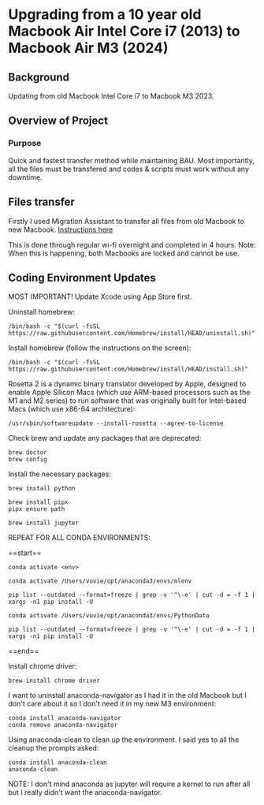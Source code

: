 # Upgrading from a 10 year old Macbook Air Intel Core i7 (2013) to Macbook Air M3 (2024)

## Background

Updating from old Macbook Intel Core i7 to Macbook M3 2023.



## Overview of Project

### Purpose

Quick and fastest transfer method while maintaining BAU. Most importantly, all the files must be transfered and codes & scripts must work without any downtime.

## Files transfer

Firstly I used Migration Assistant to transfer all files from old Macbook to new Macbook.
[Instructions here](https://support.apple.com/en-ca/102613)

This is done through regular wi-fi overnight and completed in 4 hours. Note: When this is happening, both Macbooks are locked and cannot be use.

## Coding Environment Updates

MOST IMPORTANT!
Update Xcode using App Store first.

Uninstall homebrew:
```
/bin/bash -c "$(curl -fsSL https://raw.githubusercontent.com/Homebrew/install/HEAD/uninstall.sh)"
```

Install homebrew (follow the instructions on the screen):
```
/bin/bash -c "$(curl -fsSL https://raw.githubusercontent.com/Homebrew/install/HEAD/install.sh)"
```

Rosetta 2 is a dynamic binary translator developed by Apple, designed to enable Apple Silicon Macs (which use ARM-based processors such as the M1 and M2 series) to run software that was originally built for Intel-based Macs (which use x86-64 architecture):
```
/usr/sbin/softwareupdate --install-rosetta --agree-to-license
```

Check brew and update any packages that are deprecated:
```
brew doctor
brew config
```

Install the necessary packages:
```
brew install python

brew install pipx
pipx ensure path

brew install jupyter
```


REPEAT FOR ALL CONDA ENVIRONMENTS:

==start==

```
conda activate <env>

conda activate /Users/vuvie/opt/anaconda3/envs/mlenv

pip list --outdated --format=freeze | grep -v '^\-e' | cut -d = -f 1 | xargs -n1 pip install -U

conda activate /Users/vuvie/opt/anaconda3/envs/PythonData

pip list --outdated --format=freeze | grep -v '^\-e' | cut -d = -f 1 | xargs -n1 pip install -U
```

==end==

Install chrome driver:
```
brew install chrome driver
```

I want to uninstall anaconda-navigator as I had it in the old Macbook but I don't care about it so I don't need it in my new M3 environment:
```
conda install anaconda-navigator
conda remove anaconda-navigator
```

Using anaconda-clean to clean up the environment. I said yes to all the cleanup the prompts asked:
```
conda install anaconda-clean
anaconda-clean
```

NOTE: I don't mind anaconda as jupyter will require a kernel to run after all but I really didn't want the anaconda-navigator. 
